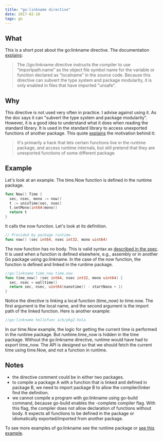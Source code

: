 ```yaml
---
title: "go:linkname directive"
date: 2017-02-10
tags: go
---
```


## What

This is a short post about the go:linkname directive.
The documentation [explains](https://golang.org/cmd/compile/#hdr-Compiler_Directives):

> The //go:linkname directive instructs the compiler to use “importpath.name”
> as the object file symbol name for the variable or function declared as
> “localname” in the source code.  Because this directive can subvert the type
> system and package modularity, it is only enabled in files that have
> imported "unsafe".

## Why

This directive is not used very often in practice.
I advise against using it.
As the doc says it can "subvert the type system and package modularity".
However, it is a good idea to understand what it does when reading the standard library.
It is used in the standard library to access unexported functions of another package.
This quote [explains](https://groups.google.com/d/msg/golang-nuts/JMA9Pk8LkDg/QJAV2vITDwAJ) the motivation behind it:

> It's primarily a hack that lets certain functions live in the runtime 
> package, and access runtime internals, but still pretend that they are 
> unexported functions of some different package.

## Example

Let's look at an example.
The time.Now function is defined in the runtime package.

```go
func Now() Time {
  sec, nsec, mono := now()
  t := unixTime(sec, nsec)
  t.setMono(int64(mono))
  return t
}
```

It calls the now function. Let's look at its definition.
```go
// Provided by package runtime.
func now() (sec int64, nsec int32, mono uint64)
```

The now function has no body.
This is valid syntax as [described in the spec](https://golang.org/ref/spec#Function_declarations).
It is used when a function is defined elsewhere, e.g., assembly or in another Go package using go:linkname.
In the case of the now function, the function is defined and linked in the runtime package.

```go
//go:linkname time_now time.now
func time_now() (sec int64, nsec int32, mono uint64) {
  sec, nsec = walltime()
  return sec, nsec, uint64(nanotime() - startNano + 1)
}
```

Notice the directive is linking a local function (time_now) to time.now.
The first argument is the local name, and the second argument is the import path of the linked function.
Here is another example:
```go
//go:linkname hellofunc a/b/pkg2.hola
```

In our time.Now example, the logic for getting the current time is performed in the runtime package.
But runtime.time_now is hidden in the time package.
Without the go:linkname directive, runtime would have had to export time_now.
The API is designed so that we should fetch the current time using time.Now, and not a function in runtime.

## Notes

- the directive comment could be in either two packages.
- to compile a package A with a function that is linked and defined in package B,
we need to import package B to allow the compiler/linker find the definition.
- we cannot compile a program with go:linkname using go-build command,
because go-build enables the -complete compiler flag.
With this flag, the compiler does not allow declaration of functions without body.
It expects all functions to be defined in the package or idiomatically exported/imported from another package.

To see more examples of go:linkname see the runtime package or [see this example](https://github.com/siadat/golinkname-test). 
